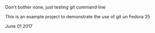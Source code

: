 Don't bother none, just testing git command line

This is an example project to demonstrate the use of git un Fedora 25

June 01 2017